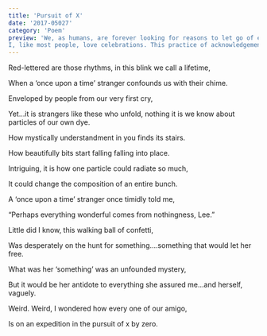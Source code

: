 ```yaml
---
title: 'Pursuit of X'
date: '2017-05027'
category: 'Poem'
preview: 'We, as humans, are forever looking for reasons to let go of everything and celebrate, right? Celebrate with lessons taught to us by life, to help better ourselves for whatever reason we’re here for or plainly put, maybe just to puff off the undesired tension around.
I, like most people, love celebrations. This practice of acknowledgement, of appreciation, of loosening up, does things to our otherwise overworked and crippling spirits......'
---
```


Red-lettered are those rhythms, in this blink we call a lifetime,

When a ‘once upon a time’ stranger confounds us with their chime.

Enveloped by people from our very first cry,

Yet…it is strangers like these who unfold, nothing it is we know about particles of our own dye.

How mystically understandment in you finds its stairs.

How beautifully bits start falling falling into place.

Intriguing, it is how one particle could radiate so much,

It could change the composition of an entire bunch.

A ‘once upon a time’ stranger once timidly told me,

“Perhaps everything wonderful comes from nothingness, Lee.”

Little did I know, this walking ball of confetti,

Was desperately on the hunt for something….something that would let her free.

What was her ‘something’ was an unfounded mystery,

But it would be her antidote to everything she assured me…and herself, vaguely.

Weird. Weird, I wondered how every one of our amigo,

Is on an expedition in the pursuit of x by zero.